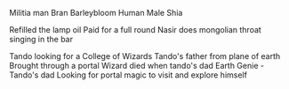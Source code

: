 
Militia man
Bran Barleybloom
Human Male
Shia



Refilled the lamp oil
Paid for a full round
Nasir does mongolian throat singing in the bar

Tando looking for a College of Wizards
Tando's father from plane of earth
Brought through a portal
Wizard died when tando's dad
Earth Genie - Tando's dad
Looking for portal magic to visit and explore himself





